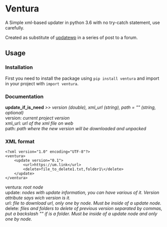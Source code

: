 
# Ventura
A Simple xml-based updater in python 3.6 with no try-catch statement, use carefully.

Created as substitute of [updatewp]({{site.url}}/{{site.baseurl}}p/rb-scripts/updatewp) in a series of post to a forum.

## Usage

### Installation

First you need to install the package using ``pip install ventura`` and import in your project with ``import ventura``.

### Documentation

**update_if_is_need** *>> version (double), xml_url (string), path = "" (string, optional)*  
version: *current project version*  
xml_url: *url of the xml file on web*  
path: *path where the new version will be downloaded and unpacked*  

### XML format

```xml:
<?xml version="1.0" encoding="UTF-8"?>  
<ventura>  
	<update version="0.1">  
		<url>https://um.link</url>  
		<delete>file_to_delete1.txt,folder1\</delete>  
	</update>  
</ventura>
```
ventura: *root node*  
update: *nodes with update information, you can have various of it. Version attribute says wich version is it.*  
url: *file to download url, only one by node. Must be inside of a update node.*  
delete: *files and folders to delete of previous version separated by commas, put a backslash "\" if is a folder. Must be inside of a update node and only one by node.*  